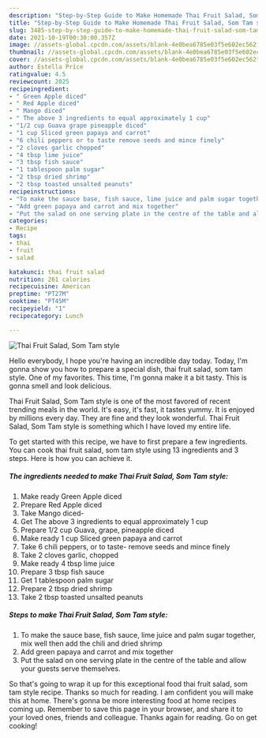 ```yaml
---
description: "Step-by-Step Guide to Make Homemade Thai Fruit Salad, Som Tam style"
title: "Step-by-Step Guide to Make Homemade Thai Fruit Salad, Som Tam style"
slug: 3485-step-by-step-guide-to-make-homemade-thai-fruit-salad-som-tam-style
date: 2021-10-19T00:30:00.357Z
image: //assets-global.cpcdn.com/assets/blank-4e0bea6785e03f5e602ec562f230caae08da540cada707380b4fe1bbebba43da.png
thumbnail: //assets-global.cpcdn.com/assets/blank-4e0bea6785e03f5e602ec562f230caae08da540cada707380b4fe1bbebba43da.png
cover: //assets-global.cpcdn.com/assets/blank-4e0bea6785e03f5e602ec562f230caae08da540cada707380b4fe1bbebba43da.png
author: Estella Price
ratingvalue: 4.5
reviewcount: 2025
recipeingredient:
- " Green Apple diced"
- " Red Apple diced"
- " Mango diced"
- " The above 3 ingredients to equal approximately 1 cup"
- "1/2 cup Guava grape pineapple diced"
- "1 cup Sliced green papaya and carrot"
- "6 chili peppers or to taste remove seeds and mince finely"
- "2 cloves garlic chopped"
- "4 tbsp lime juice"
- "3 tbsp fish sauce"
- "1 tablespoon palm sugar"
- "2 tbsp dried shrimp"
- "2 tbsp toasted unsalted peanuts"
recipeinstructions:
- "To make the sauce base, fish sauce, lime juice and palm sugar together, mix well then add the chili and dried shrimp"
- "Add green papaya and carrot and mix together"
- "Put the salad on one serving plate in the centre of the table and allow your guests serve themselves."
categories:
- Recipe
tags:
- thai
- fruit
- salad

katakunci: thai fruit salad 
nutrition: 261 calories
recipecuisine: American
preptime: "PT27M"
cooktime: "PT45M"
recipeyield: "1"
recipecategory: Lunch

---
```



![Thai Fruit Salad, Som Tam style](//assets-global.cpcdn.com/assets/blank-4e0bea6785e03f5e602ec562f230caae08da540cada707380b4fe1bbebba43da.png)

Hello everybody, I hope you're having an incredible day today. Today, I'm gonna show you how to prepare a special dish, thai fruit salad, som tam style. One of my favorites. This time, I'm gonna make it a bit tasty. This is gonna smell and look delicious.



Thai Fruit Salad, Som Tam style is one of the most favored of recent trending meals in the world. It's easy, it's fast, it tastes yummy. It is enjoyed by millions every day. They are fine and they look wonderful. Thai Fruit Salad, Som Tam style is something which I have loved my entire life.


To get started with this recipe, we have to first prepare a few ingredients. You can cook thai fruit salad, som tam style using 13 ingredients and 3 steps. Here is how you can achieve it.

<!--inarticleads1-->

##### The ingredients needed to make Thai Fruit Salad, Som Tam style:

1. Make ready  Green Apple diced
1. Prepare  Red Apple diced
1. Take  Mango diced-
1. Get  The above 3 ingredients to equal approximately 1 cup
1. Prepare 1/2 cup Guava, grape, pineapple diced
1. Make ready 1 cup Sliced green papaya and carrot
1. Take 6 chili peppers, or to taste- remove seeds and mince finely
1. Take 2 cloves garlic, chopped
1. Make ready 4 tbsp lime juice
1. Prepare 3 tbsp fish sauce
1. Get 1 tablespoon palm sugar
1. Prepare 2 tbsp dried shrimp
1. Take 2 tbsp toasted unsalted peanuts




<!--inarticleads2-->

##### Steps to make Thai Fruit Salad, Som Tam style:

1. To make the sauce base, fish sauce, lime juice and palm sugar together, mix well then add the chili and dried shrimp
1. Add green papaya and carrot and mix together
1. Put the salad on one serving plate in the centre of the table and allow your guests serve themselves.




So that's going to wrap it up for this exceptional food thai fruit salad, som tam style recipe. Thanks so much for reading. I am confident you will make this at home. There's gonna be more interesting food at home recipes coming up. Remember to save this page in your browser, and share it to your loved ones, friends and colleague. Thanks again for reading. Go on get cooking!
